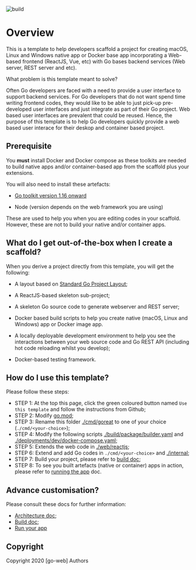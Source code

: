 ![build](https://github.com/paulwizviz/go-web/workflows/build/badge.svg)

# Overview

This is a template to help developers scaffold a project for creating macOS, Linux and Windows native app or Docker base app incorporating a Web-based frontend (ReactJS, Vue, etc) with Go bases backend services (Web server, REST server and etc).

What problem is this template meant to solve?

Often Go developers are faced with a need to provide a user interface to support backend services. For Go developers that do not want spend time writing frontend codes, they would like to be able to just pick-up pre-developed user interfaces and just integrate as part of their Go project. Web based user interfaces are prevalent that could be reused. Hence, the purpose of this template is to help Go developers quickly provide a web based user interace for their deskop and container based project.

## Prerequisite

You **must** install Docker and Docker compose as these toolkits are needed to build native apps and/or container-based app from the scaffold plus your extensions.

You will also need to install these artefacts:

* [Go toolkit version 1.16 onward](https://blog.golang.org/)

* Node (version depends on the web framework you are using)

These are used to help you when you are editing codes in your scaffold. However, these are not to build your native and/or container apps.

## <a name="out-of-the-box">What do I get out-of-the-box when I create a scaffold</a>?

When you derive a project directly from this template, you will get the following:

* A layout based on [Standard Go Project Layout](https://github.com/golang-standards/project-layout);

* A ReactJS-based skeleton sub-project;

* A skeleton Go source code to generate webserver and REST server;

* Docker based build scripts to help you create native (macOS, Linux and Windows) app or Docker image app.

* A locally deployable development environment to help you see the interactions between your web source code and Go REST API (including hot code reloading whilst you develop);

* Docker-based testing framework.

## How do I use this template?

Please follow these steps:

* STEP 1: At the top this page, click the green coloured button named `Use this template` and follow the instructions from Github;
* STEP 2: Modify [go.mod](./go.mod);
* STEP 3: Rename this folder [./cmd/goreat](./cmd/goreact) to one of your choice (`./cmd/<your-choice>`);
* STEP 4: Modify the following scripts [./build/package/builder.yaml](./build/package/builder.yaml) and [./deployments/dev/docker-compose.yaml](./deployments/dev/docker-compose.yaml);
* STEP 5: Extends the web code in [./web/reactjs](./web/reactjs);
* STEP 6: Extend and add Go codes in `./cmd/<your-choice>` and [./internal](./internal);
* STEP 7: Build your project, please refer to [build doc](./docs/Build.md);
* STEP 8: To see you built artefacts (native or container) apps in action, please refer to [running the app](./docs/Run.md) doc.

## Advance customisation?

Please consult these docs for further information:

* [Architecture doc](./docs/Arch.md);
* [Build doc](./docs/Build.md);
* [Run your app](./docs/Run.md)

## Copyright

Copyright 2020 [go-web] Authors